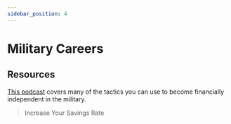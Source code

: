 ```yaml
---
sidebar_position: 4
---
```


# Military Careers

## Resources

[This podcast](https://themilitarywallet.com/financial-independence-early-retirement-military-salary/) covers many of the tactics you can use to become financially independent in the military.

>Increase Your Savings Rate